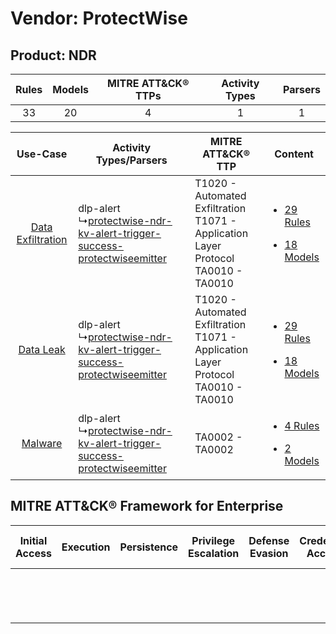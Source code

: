 Vendor: ProtectWise
===================
Product: NDR
------------
| Rules | Models | MITRE ATT&CK® TTPs | Activity Types | Parsers |
|:-----:|:------:|:------------------:|:--------------:|:-------:|
|  33   |   20   |         4          |       1        |    1    |

|    Use-Case    | Activity Types/Parsers    | MITRE ATT&CK® TTP    | Content    |
|:----:| ---- | ---- | ---- |
| [Data Exfiltration](../../../UseCases/uc_data_exfiltration.md) |  dlp-alert<br> ↳[protectwise-ndr-kv-alert-trigger-success-protectwiseemitter](Ps/pC_protectwisendrkvalerttriggersuccessprotectwiseemitter.md)<br> | T1020 - Automated Exfiltration<br>T1071 - Application Layer Protocol<br>TA0010 - TA0010<br> | [<ul><li>29 Rules</li></ul><ul><li>18 Models</li></ul>](RM/r_m_protectwise_ndr_Data_Exfiltration.md) |
|         [Data Leak](../../../UseCases/uc_data_leak.md)         |  dlp-alert<br> ↳[protectwise-ndr-kv-alert-trigger-success-protectwiseemitter](Ps/pC_protectwisendrkvalerttriggersuccessprotectwiseemitter.md)<br> | T1020 - Automated Exfiltration<br>T1071 - Application Layer Protocol<br>TA0010 - TA0010<br> | [<ul><li>29 Rules</li></ul><ul><li>18 Models</li></ul>](RM/r_m_protectwise_ndr_Data_Leak.md)         |
|    [Malware](../../../UseCases/uc_malware.md)    |  dlp-alert<br> ↳[protectwise-ndr-kv-alert-trigger-success-protectwiseemitter](Ps/pC_protectwisendrkvalerttriggersuccessprotectwiseemitter.md)<br> | TA0002 - TA0002<br>    | [<ul><li>4 Rules</li></ul><ul><li>2 Models</li></ul>](RM/r_m_protectwise_ndr_Malware.md)    |

MITRE ATT&CK® Framework for Enterprise
--------------------------------------
| Initial Access | Execution | Persistence | Privilege Escalation | Defense Evasion | Credential Access | Discovery | Lateral Movement | Collection | Command and Control                                                             | Exfiltration                                                                | Impact |
| -------------- | --------- | ----------- | -------------------- | --------------- | ----------------- | --------- | ---------------- | ---------- | ------------------------------------------------------------------------------- | --------------------------------------------------------------------------- | ------ |
|                |           |             |                      |                 |                   |           |                  |            | [Application Layer Protocol](https://attack.mitre.org/techniques/T1071)<br><br> | [Automated Exfiltration](https://attack.mitre.org/techniques/T1020)<br><br> |        |